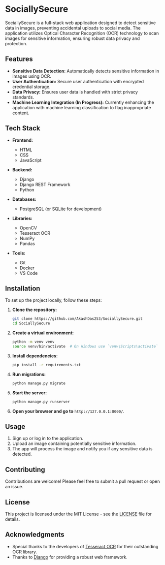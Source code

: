 # SociallySecure

SociallySecure is a full-stack web application designed to detect sensitive data in images, preventing accidental uploads to social media. The application utilizes Optical Character Recognition (OCR) technology to scan images for sensitive information, ensuring robust data privacy and protection.

## Features

- **Sensitive Data Detection:** Automatically detects sensitive information in images using OCR.
- **User Authentication:** Secure user authentication with encrypted credential storage.
- **Data Privacy:** Ensures user data is handled with strict privacy standards.
- **Machine Learning Integration (In Progress):** Currently enhancing the application with machine learning classification to flag inappropriate content.

## Tech Stack

- **Frontend:**
  - HTML
  - CSS
  - JavaScript

- **Backend:**
  - Django
  - Django REST Framework
  - Python

- **Databases:**
  - PostgreSQL (or SQLite for development)

- **Libraries:**
  - OpenCV
  - Tesseract OCR
  - NumPy
  - Pandas

- **Tools:**
  - Git
  - Docker
  - VS Code

## Installation

To set up the project locally, follow these steps:

1. **Clone the repository:**
   ```bash
   git clone https://github.com/AkashDas253/SociallySecure.git
   cd SociallySecure
   ```

2. **Create a virtual environment:**
   ```bash
   python -m venv venv
   source venv/bin/activate  # On Windows use `venv\Scripts\activate`
   ```

3. **Install dependencies:**
   ```bash
   pip install -r requirements.txt
   ```

4. **Run migrations:**
   ```bash
   python manage.py migrate
   ```

5. **Start the server:**
   ```bash
   python manage.py runserver
   ```

6. **Open your browser and go to** `http://127.0.0.1:8000/`.

## Usage

1. Sign up or log in to the application.
2. Upload an image containing potentially sensitive information.
3. The app will process the image and notify you if any sensitive data is detected.

## Contributing

Contributions are welcome! Please feel free to submit a pull request or open an issue.

## License

This project is licensed under the MIT License - see the [LICENSE](LICENSE) file for details.

## Acknowledgments

- Special thanks to the developers of [Tesseract OCR](https://github.com/tesseract-ocr/tesseract) for their outstanding OCR library.
- Thanks to [Django](https://www.djangoproject.com/) for providing a robust web framework.
